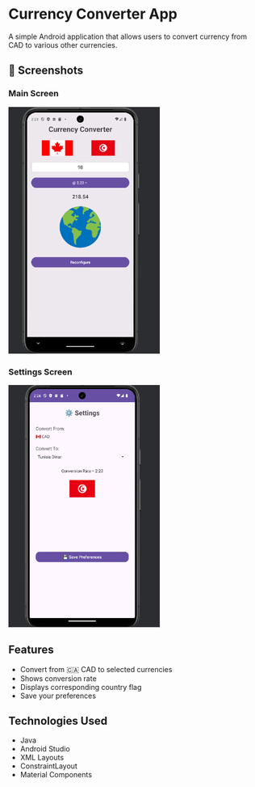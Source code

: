 # Currency Converter App

A simple Android application that allows users to convert currency from CAD to various other currencies.

## 📸 Screenshots

### Main Screen
<img src="screenshots/img1.png" alt="Main Screen" width="300"/>

### Settings Screen
<img src="screenshots/img2.png" alt="Settings Screen" width="300"/>



## Features

- Convert from 🇨🇦 CAD to selected currencies
- Shows conversion rate
- Displays corresponding country flag
- Save your preferences

## Technologies Used

- Java
- Android Studio
- XML Layouts
- ConstraintLayout
- Material Components
